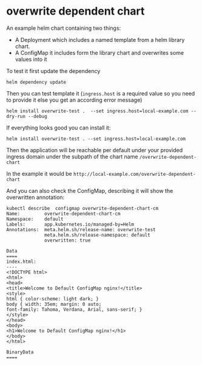# overwrite dependent chart

An example helm chart containing two things:
- A Deployment which includes a named template from a helm library chart.
- A ConfigMap it includes form the library chart and overwrites some values into it

To test it first update the dependency
```
helm dependency update
```

Then you can test template it (`ingress.host` is a required value so you need to provide it else you get an according error message)
```
helm install overwrite-test .  --set ingress.host=local-example.com --dry-run --debug
```

If everything looks good you can install it:
```
helm install overwrite-test . --set ingress.host=local-example.com
```
Then the application will be reachable per default under your provided ingress domain under the subpath of the chart name `/overwrite-dependent-chart`

In the example it would be `http://local-example.com/overwrite-dependent-chart`

And you can also check the ConfigMap, describing it will show the overwritten annotation:
```
kubectl describe  configmap overwrite-dependent-chart-cm
Name:         overwrite-dependent-chart-cm
Namespace:    default
Labels:       app.kubernetes.io/managed-by=Helm
Annotations:  meta.helm.sh/release-name: overwrite-test
              meta.helm.sh/release-namespace: default
              overwritten: true

Data
====
index.html:
----
<!DOCTYPE html>
<html>
<head>
<title>Welcome to Default ConfigMap nginx!</title>
<style>
html { color-scheme: light dark; }
body { width: 35em; margin: 0 auto;
font-family: Tahoma, Verdana, Arial, sans-serif; }
</style>
</head>
<body>
<h1>Welcome to Default ConfigMap nginx!</h1>
</body>
</html>

BinaryData
====
```

